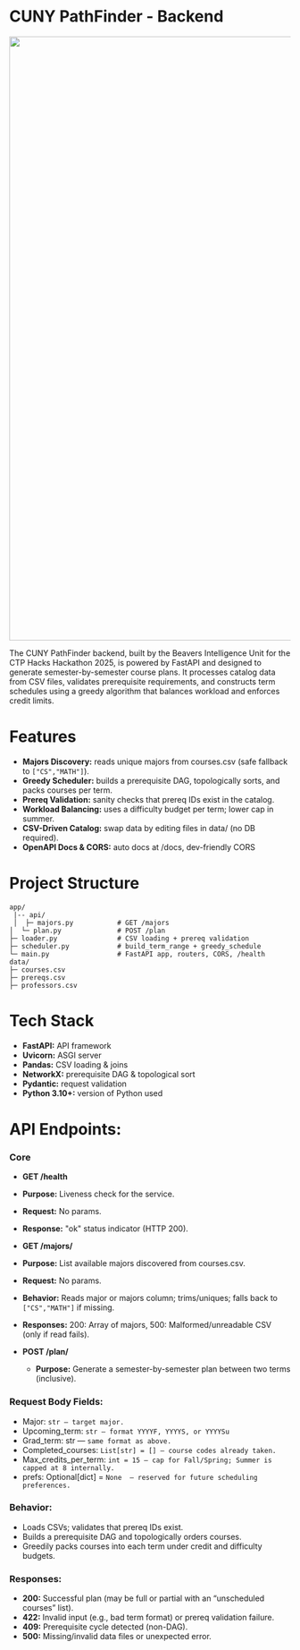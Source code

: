 # CUNY PathFinder - Backend
<div align="center"><img width="1920" height="1080" alt="CTP Hacks Presentation" src="https://github.com/user-attachments/assets/7c872add-b904-468f-9933-064d8f63f8ff"/></div>

The CUNY PathFinder backend, built by the Beavers Intelligence Unit for the CTP Hacks Hackathon 2025, is powered by FastAPI and designed to generate semester-by-semester course plans. It processes catalog data from CSV files, validates prerequisite requirements, and constructs term schedules using a greedy algorithm that balances workload and enforces credit limits.


# Features
- **Majors Discovery:** reads unique majors from courses.csv (safe fallback to ```["CS","MATH"]```).
- **Greedy Scheduler:** builds a prerequisite DAG, topologically sorts, and packs courses per term.
- **Prereq Validation:** sanity checks that prereq IDs exist in the catalog.
- **Workload Balancing:** uses a difficulty budget per term; lower cap in summer.
- **CSV-Driven Catalog:** swap data by editing files in data/ (no DB required).
- **OpenAPI Docs & CORS:** auto docs at /docs, dev-friendly CORS


# Project Structure
```
app/
 |-- api/
 │  ├─ majors.py           # GET /majors
│  └─ plan.py              # POST /plan
├─ loader.py               # CSV loading + prereq validation
├─ scheduler.py            # build_term_range + greedy_schedule
└─ main.py                 # FastAPI app, routers, CORS, /health
data/
├─ courses.csv
├─ prereqs.csv
├─ professors.csv
```


# Tech Stack
- **FastAPI:** API framework
- **Uvicorn:** ASGI server
- **Pandas:** CSV loading & joins
- **NetworkX:** prerequisite DAG & topological sort
- **Pydantic:** request validation
- **Python 3.10+:** version of Python used


# API Endpoints: 
### Core
- **GET /health**
 - **Purpose:** Liveness check for the service.
 - **Request:** No params.
 - **Response:** "ok" status indicator (HTTP 200).


- **GET /majors/**
 - **Purpose:** List available majors discovered from courses.csv.
 - **Request:** No params.
 - **Behavior:** Reads major or majors column; trims/uniques; falls back to ```["CS","MATH"]``` if missing.
 - **Responses:** 200: Array of majors, 500: Malformed/unreadable CSV (only if read fails).

- **POST /plan/**
  - **Purpose:** Generate a semester-by-semester plan between two terms (inclusive).

### Request Body Fields:
- Major: ```str — target major.```
- Upcoming_term: ```str — format YYYYF, YYYYS, or YYYYSu``` 
- Grad_term: str — ```same format as above.```
- Completed_courses: ```List[str] = [] — course codes already taken.```
- Max_credits_per_term: ```int = 15 — cap for Fall/Spring; Summer is capped at 8 internally.```
- prefs: Optional[dict] = ```None  — reserved for future scheduling preferences.```

### Behavior:
- Loads CSVs; validates that prereq IDs exist.
- Builds a prerequisite DAG and topologically orders courses.
- Greedily packs courses into each term under credit and difficulty budgets.

### Responses:
 - **200:** Successful plan (may be full or partial with an “unscheduled courses” list).
 - **422:** Invalid input (e.g., bad term format) or prereq validation failure.
 - **409:** Prerequisite cycle detected (non-DAG).
 - **500:** Missing/invalid data files or unexpected error.
